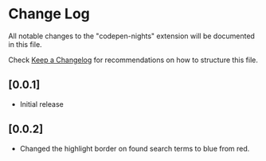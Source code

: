 # Change Log

All notable changes to the "codepen-nights" extension will be documented in this file.

Check [Keep a Changelog](http://keepachangelog.com/) for recommendations on how to structure this file.

## [0.0.1]

- Initial release

## [0.0.2]

- Changed the highlight border on found search terms to blue from red.
